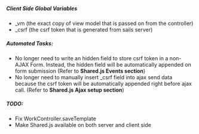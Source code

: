 ﻿##### Client Side Global Variables
- _vm (the exact copy of view model that is passed on from the controller)
- _csrf (the csrf token that is generated from sails server)

##### Automated Tasks:
- No longer need to write an hidden field to store csrf token in a non-AJAX Form. Instead, the hidden field will be automatically appended on form submission (Refer to **Shared.js Events section**)
- No longer need to manually insert _csrf field into ajax send data because the csrf token will be automatically appended right before ajax call. (Refer to **Shared.js Ajax setup section**)

##### TODO:
- Fix WorkController.saveTemplate
- Make Shared.js available on both server and client side
